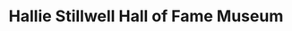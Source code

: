 ---
layout: repo
title: "Hallie Stillwell Hall of Fame Museum"
id: 16365
permalink: repos/16365/
---